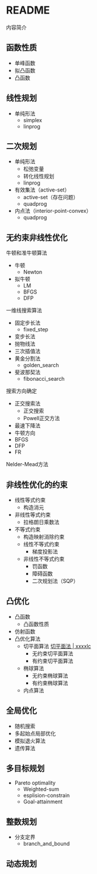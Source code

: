 # README

内容简介

## 函数性质

- 单峰函数
- 拟凸函数
- 凸函数



## 线性规划

- 单纯形法
  - simplex
  - linprog



## 二次规划

- 单纯形法
  - 松弛变量
  - 转化线性规划
  - linprog
- 有效集法（active-set）
  - active-set（存在问题）
  - quadprog
- 内点法（interior-point-convex）
  - quadprog



## 无约束非线性优化

牛顿和准牛顿算法

- 牛顿
  - Newton
- 拟牛顿
  - LM
  - BFGS
  - DFP



一维线搜索算法

- 固定步长法
  - fixed_step
- 变步长法
- 抛物线法
- 三次插值法
- 黄金分割法
  - golden_search
- 斐波那契法
  - fibonacci_search



搜索方向确定

- 正交搜索法
  - 正交搜索
  - Powell正交方法
- 最速下降法
- 牛顿方向
- BFGS
- DFP
- FR



Nelder-Mead方法



## 非线性优化的约束

- 线性等式约束
  - 构造消元
- 非线性等式约束
  - 拉格朗日乘数法
- 不等式约束
  - 构造映射消除约束
  - 线性不等式约束
    - 梯度投影法
  - 非线性不等式约束
    - 罚函数
    - 障碍函数
    - 二次规划法（SQP）



## 凸优化

- 凸函数
  - 凸函数性质
- 仿射函数
- 凸优化算法
  - 切平面算法  [切平面法 | xxxxlc](https://xxxxlc.github.io/2021/11/12/qie-ping-mian-fa/)
    - 无约束切平面算法
    - 有约束切平面算法
  - 椭球算法
    - 无约束椭球算法
    - 有约束椭球算法
  - 内点算法



## 全局优化

- 随机搜索
- 多起始点局部优化
- 模拟退火算法
- 遗传算法



## 多目标规划

- Pareto optimality
  - Weighted-sum
  - esplision-constrain
  - Goal-attainment



## 整数规划

- 分支定界
  - branch_and_bound




## 动态规划

